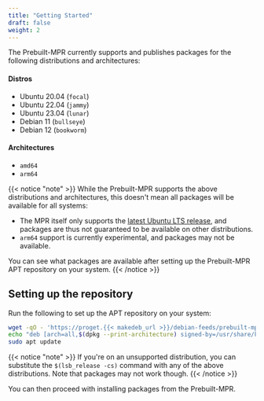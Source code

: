 ```yaml
---
title: "Getting Started"
draft: false
weight: 2
---
```


The Prebuilt-MPR currently supports and publishes packages for the following distributions and architectures:

#### Distros
- Ubuntu 20.04 (`focal`)
- Ubuntu 22.04 (`jammy`)
- Ubuntu 23.04 (`lunar`)
- Debian 11 (`bullseye`)
- Debian 12 (`bookworm`)

#### Architectures
- `amd64`
- `arm64`

{{< notice "note" >}}
While the Prebuilt-MPR supports the above distributions and architectures, this doesn't mean all packages will be available for all systems:

- The MPR itself only supports the [latest Ubuntu LTS release](/using-the-mpr/support-policy), and packages are thus not guaranteed to be available on other distributions.
- `arm64` support is currently experimental, and packages may not be available.

You can see what packages are available after setting up the Prebuilt-MPR APT repository on your system.
{{< /notice >}}

## Setting up the repository
Run the following to set up the APT repository on your system:

```sh
wget -qO - 'https://proget.{{< makedeb_url >}}/debian-feeds/prebuilt-mpr.pub' | gpg --dearmor | sudo tee /usr/share/keyrings/prebuilt-mpr-archive-keyring.gpg 1> /dev/null
echo "deb [arch=all,$(dpkg --print-architecture) signed-by=/usr/share/keyrings/prebuilt-mpr-archive-keyring.gpg] https://proget.{{< makedeb_url >}} prebuilt-mpr $(lsb_release -cs)" | sudo tee /etc/apt/sources.list.d/prebuilt-mpr.list
sudo apt update
```

{{< notice "note" >}}
If you're on an unsupported distribution, you can substitute the `$(lsb_release -cs)` command with any of the above distributions. Note that packages may not work though.
{{< /notice >}}

You can then proceed with installing packages from the Prebuilt-MPR.

